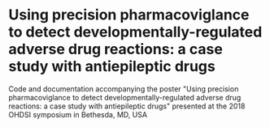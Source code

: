 # Using precision pharmacoviglance to detect developmentally-regulated adverse drug reactions: a case study with antiepileptic drugs

Code and documentation accompanying the poster "Using precision pharmacoviglance to detect developmentally-regulated adverse drug reactions: a case study with antiepileptic drugs" presented at the 2018 OHDSI symposium in Bethesda, MD, USA
